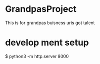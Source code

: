 # GrandpasProject
 This is for grandpas buisness uris got talent

 # develop ment setup

 $ python3 -m http.server 8000
